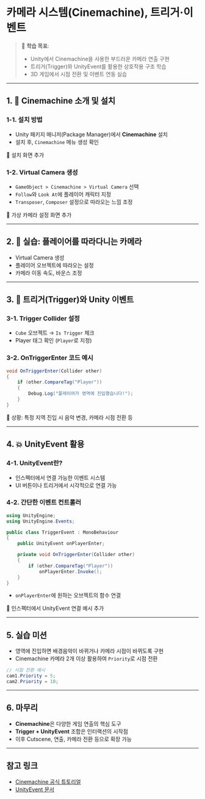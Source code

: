 # 카메라 시스템(Cinemachine), 트리거·이벤트

> 🎯 **학습 목표**:
> - Unity에서 Cinemachine을 사용한 부드러운 카메라 연출 구현
> - 트리거(Trigger)와 UnityEvent를 활용한 상호작용 구조 학습
> - 3D 게임에서 시점 전환 및 이벤트 연동 실습

---

## 1. 🎥 Cinemachine 소개 및 설치

### 1-1. 설치 방법
- Unity 패키지 매니저(Package Manager)에서 **Cinemachine** 설치
- 설치 후, `Cinemachine` 메뉴 생성 확인

📸 설치 화면 추가

### 1-2. Virtual Camera 생성
- `GameObject > Cinemachine > Virtual Camera` 선택
- `Follow`와 `Look At`에 플레이어 캐릭터 지정
- `Transposer`, `Composer` 설정으로 따라오는 느낌 조정

📸 가상 카메라 설정 화면 추가

---

## 2. 🧪 실습: 플레이어를 따라다니는 카메라

- Virtual Camera 생성
- 플레이어 오브젝트에 따라오는 설정
- 카메라 이동 속도, 바운스 조정

---

## 3. 🎯 트리거(Trigger)와 Unity 이벤트

### 3-1. Trigger Collider 설정
- `Cube` 오브젝트 → `Is Trigger` 체크
- Player 태그 확인 (`Player`로 지정)

### 3-2. OnTriggerEnter 코드 예시

```csharp
void OnTriggerEnter(Collider other)
{
    if (other.CompareTag("Player"))
    {
        Debug.Log("플레이어가 영역에 진입했습니다!");
    }
}
```

📌 상황: 특정 지역 진입 시 음악 변경, 카메라 시점 전환 등

---

## 4. 💥 UnityEvent 활용

### 4-1. UnityEvent란?
- 인스펙터에서 연결 가능한 이벤트 시스템
- UI 버튼이나 트리거에서 시각적으로 연결 가능

### 4-2. 간단한 이벤트 컨트롤러

```csharp
using UnityEngine;
using UnityEngine.Events;

public class TriggerEvent : MonoBehaviour
{
    public UnityEvent onPlayerEnter;

    private void OnTriggerEnter(Collider other)
    {
        if (other.CompareTag("Player"))
            onPlayerEnter.Invoke();
    }
}
```

- `onPlayerEnter`에 원하는 오브젝트의 함수 연결

📸 인스펙터에서 UnityEvent 연결 예시 추가

---

## 5. 실습 미션

- 영역에 진입하면 배경음악이 바뀌거나 카메라 시점이 바뀌도록 구현
- Cinemachine 카메라 2개 이상 활용하여 `Priority`로 시점 전환

```csharp
// 시점 전환 예시
cam1.Priority = 5;
cam2.Priority = 10;
```

---

## 6. 마무리

- **Cinemachine**은 다양한 게임 연출의 핵심 도구  
- **Trigger + UnityEvent** 조합은 인터랙션의 시작점  
- 이후 Cutscene, 연출, 카메라 전환 등으로 확장 가능

---

## 참고 링크

- [Cinemachine 공식 튜토리얼](https://docs.unity3d.com/Packages/com.unity.cinemachine@2.9/manual/index.html)
- [UnityEvent 문서](https://docs.unity3d.com/ScriptReference/Events.UnityEvent.html)
